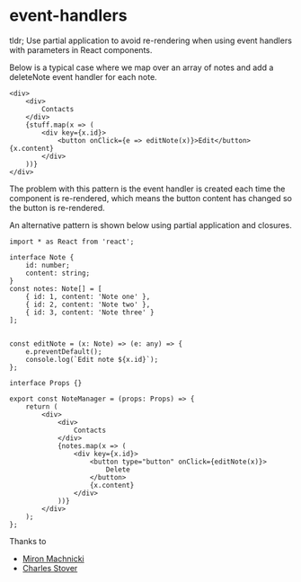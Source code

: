 # event-handlers

tldr; Use partial application to avoid re-rendering when using event handlers with parameters in React components.

Below is a typical case where we map over an array of notes and add a deleteNote event handler for each note.

```tsx
<div>
    <div>
        Contacts
    </div>
    {stuff.map(x => (
        <div key={x.id}>
            <button onClick={e => editNote(x)}>Edit</button> {x.content}
        </div>
    ))}
</div>
```

The problem with this pattern is the event handler is created each time the component is re-rendered, 
which means the button content has changed so the button is re-rendered.

An alternative pattern is shown below using partial application and closures.


```tsx
import * as React from 'react';

interface Note {
    id: number;
    content: string;
}
const notes: Note[] = [
    { id: 1, content: 'Note one' },
    { id: 2, content: 'Note two' },
    { id: 3, content: 'Note three' }
];


const editNote = (x: Note) => (e: any) => {
    e.preventDefault();
    console.log(`Edit note ${x.id}`);
};

interface Props {}

export const NoteManager = (props: Props) => {
    return (
        <div>
            <div>
                Contacts
            </div>
            {notes.map(x => (
                <div key={x.id}>
                    <button type="button" onClick={editNote(x)}>
                        Delete
                    </button>
                    {x.content}
                </div>
            ))}
        </div>
    );
};
```

Thanks to 

- [Miron Machnicki](https://medium.com/@machnicki/handle-events-in-react-with-arrow-functions-ede88184bbb)
- [Charles Stover](https://medium.com/@Charles_Stover/cache-your-react-event-listeners-to-improve-performance-14f635a62e15)
